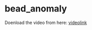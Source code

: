 # bead_anomaly

Doenload the video from here: [videolink](https://drive.google.com/file/d/1dMlBZAX8ySozk4UzoS0yKyZi94LOLK2F/view?usp=sharing)
